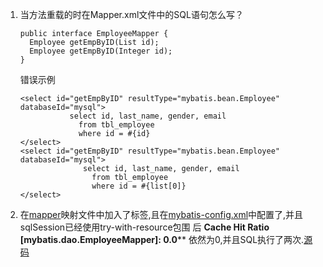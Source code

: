 1. 当方法重载的时在Mapper.xml文件中的SQL语句怎么写？
    ```
    public interface EmployeeMapper {
      Employee getEmpByID(List id);
      Employee getEmpByID(Integer id);
    }
    ```
    错误示例
    ```
    <select id="getEmpByID" resultType="mybatis.bean.Employee" databaseId="mysql">
               select id, last_name, gender, email
                 from tbl_employee
                 where id = #{id}
    </select>
    <select id="getEmpByID" resultType="mybatis.bean.Employee" databaseId="mysql">
                  select id, last_name, gender, email
                    from tbl_employee
                    where id = #{list[0]}
    </select>
    ```
2. 在[mapper](https://github.com/ThemanerL/Study_framework/blob/master/src/mybatis/dao/EmployeeMapper.java)映射文件中加入了<cache>标签,且在[mybatis-config.xml](https://github.com/ThemanerL/Study_framework/tree/master/conf/mybatis/mybatis-config.xml)中配置了<setting
 name="cacheEnabled" value="true"/>,并且sqlSession已经使用try-with-resource包围
 后 **Cache Hit Ratio \[mybatis.dao.EmployeeMapper]: 0.0**** 依然为0,并且SQL执行了两次.[源码](https://github.com/ThemanerL/Study_framework/blob/master/src/test/mybatis/dao/CacheTest.java)